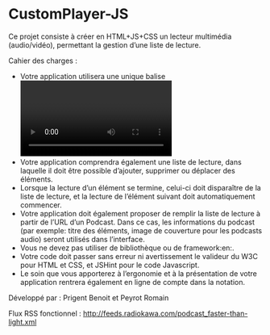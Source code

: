 # CustomPlayer-JS

Ce projet consiste à créer en HTML+JS+CSS un lecteur multimédia (audio/vidéo), permettant la gestion d’une liste de lecture.

Cahier des charges : 
- Votre application utilisera une unique balise <video>, dont vous n’utilisez pas l’attribut controls. Au lieu de cela, vous créerez votre propre interface de contrôle.
- Votre application comprendra également une liste de lecture, dans laquelle il doit être possible d’ajouter, supprimer ou déplacer des éléments.
- Lorsque la lecture d’un élément se termine, celui-ci doit disparaître de la liste de lecture, et la lecture de l’élément suivant doit automatiquement commencer.
- Votre application doit également proposer de remplir la liste de lecture à partir de l’URL d’un Podcast. Dans ce cas, les informations du podcast (par exemple: titre des éléments, image de couverture pour les podcasts audio) seront utilisés dans l’interface.
- Vous ne devez pas utiliser de bibliothèque ou de framework:en:</i>.
- Votre code doit passer sans erreur ni avertissement le valideur du W3C pour HTML et CSS, et JSHint pour le code Javascript.
- Le soin que vous apporterez à l’ergonomie et à la présentation de votre application rentrera également en ligne de compte dans la notation.

Développé par : Prigent Benoit et Peyrot Romain

Flux RSS fonctionnel : http://feeds.radiokawa.com/podcast_faster-than-light.xml